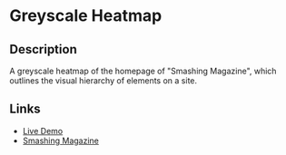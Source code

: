 # Greyscale Heatmap

## Description
A greyscale heatmap of the homepage of "Smashing Magazine", which outlines the visual hierarchy of elements on a site.

## Links
* [Live Demo](https://greyscale-heatmap.herokuapp.com/home.html)
* [Smashing Magazine](https://www.smashingmagazine.com/)
